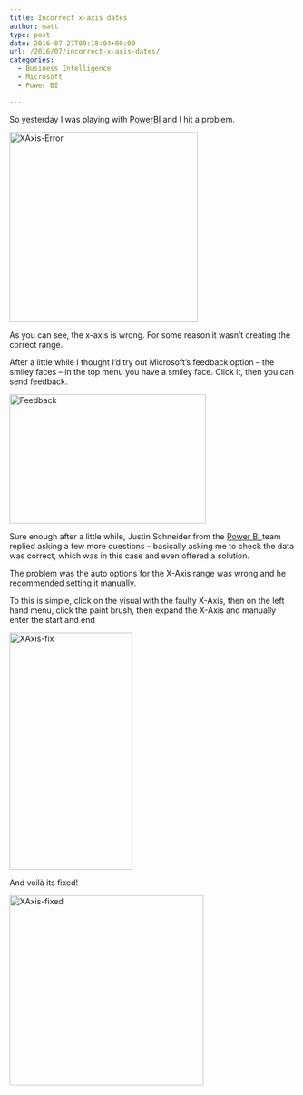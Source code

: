 ```yaml
---
title: Incorrect x-axis dates
author: matt
type: post
date: 2016-07-27T09:18:04+00:00
url: /2016/07/incorrect-x-axis-dates/
categories:
  - Business Intelligence
  - Microsoft
  - Power BI

---
```

So yesterday I was playing with <a href="http://powerbi.com/" target="_blank" rel="nofollow">PowerBI</a> and I hit a problem.

<a href="//matt40k.uk/img/2016/07/XAxis-Error.png" target="_blank" rel="nofollow"><img class="alignnone size-full wp-image-802" src="//matt40k.uk/img/2016/07/XAxis-Error.png" alt="XAxis-Error" width="332" height="335" srcset="//matt40k.uk/img/2016/07/XAxis-Error.png 332w, //matt40k.uk/img/2016/07/XAxis-Error-150x150.png 150w, //matt40k.uk/img/2016/07/XAxis-Error-297x300.png 297w" sizes="(max-width: 332px) 100vw, 332px" /></a>

As you can see, the x-axis is wrong. For some reason it wasn&#8217;t creating the correct range.

After a little while I thought I&#8217;d try out Microsoft&#8217;s feedback option &#8211; the smiley faces &#8211; in the top menu you have a smiley face. Click it, then you can send feedback.

<a href="//matt40k.uk/img/2016/07/Feedback.png" target="_blank" rel="nofollow"><img class="alignnone size-full wp-image-805" src="//matt40k.uk/img/2016/07/Feedback.png" alt="Feedback" width="346" height="228" srcset="//matt40k.uk/img/2016/07/Feedback.png 346w, //matt40k.uk/img/2016/07/Feedback-300x198.png 300w" sizes="(max-width: 346px) 100vw, 346px" /></a>

Sure enough after a little while, Justin Schneider from the <a href="http://powerbi.com" target="_blank" rel="nofollow">Power BI </a>team replied asking a few more questions &#8211; basically asking me to check the data was correct, which was in this case and even offered a solution.

The problem was the auto options for the X-Axis range was wrong and he recommended setting it manually.

To this is simple, click on the visual with the faulty X-Axis, then on the left hand menu, click the paint brush, then expand the X-Axis and manually enter the start and end

<a href="//matt40k.uk/img/2016/07/XAxis-fix.png" target="_blank" rel="nofollow"><img class="alignnone size-full wp-image-803" src="//matt40k.uk/img/2016/07/XAxis-fix.png" alt="XAxis-fix" width="216" height="418" srcset="//matt40k.uk/img/2016/07/XAxis-fix.png 216w, //matt40k.uk/img/2016/07/XAxis-fix-155x300.png 155w" sizes="(max-width: 216px) 100vw, 216px" /></a>

And voilà its fixed!

<a href="//matt40k.uk/img/2016/07/XAxis-fixed.png" target="_blank" rel="nofollow"><img class="alignnone size-full wp-image-804" src="//matt40k.uk/img/2016/07/XAxis-fixed.png" alt="XAxis-fixed" width="342" height="335" srcset="//matt40k.uk/img/2016/07/XAxis-fixed.png 342w, //matt40k.uk/img/2016/07/XAxis-fixed-300x294.png 300w" sizes="(max-width: 342px) 100vw, 342px" /></a>

